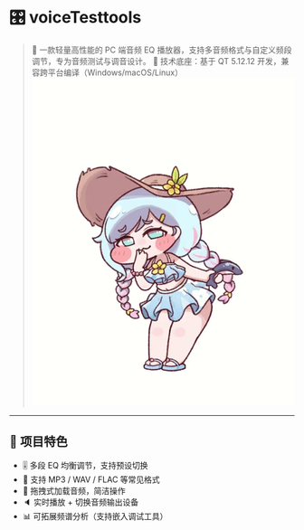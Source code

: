 # 🎛️ voiceTesttools

> 🎵 一款轻量高性能的 PC 端音频 EQ 播放器，支持多音频格式与自定义频段调节，专为音频测试与调音设计。
> 🔧 技术底座：基于 QT 5.12.12 开发，兼容跨平台编译（Windows/macOS/Linux）
![demo](./大冒险.gif) <!-- 你的动图展示 -->

---

## 🚀 项目特色

- 🎚️ 多段 EQ 均衡调节，支持预设切换
- 🔁 支持 MP3 / WAV / FLAC 等常见格式
- 📁 拖拽式加载音频，简洁操作
- 🔈 实时播放 + 切换音频输出设备
- 📊 可拓展频谱分析（支持嵌入调试工具）
